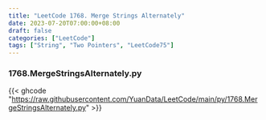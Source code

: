 ```yaml
---
title: "LeetCode 1768. Merge Strings Alternately"
date: 2023-07-20T07:00:00+08:00
draft: false
categories: ["LeetCode"]
tags: ["String", "Two Pointers", "LeetCode75"]
---
```

### 1768.MergeStringsAlternately.py
{{< ghcode "https://raw.githubusercontent.com/YuanData/LeetCode/main/py/1768.MergeStringsAlternately.py" >}}